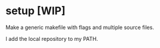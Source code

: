 # setup \[WIP\]
 Make a generic makefile with flags and multiple source files.
 
 I add the local repository to my PATH.
